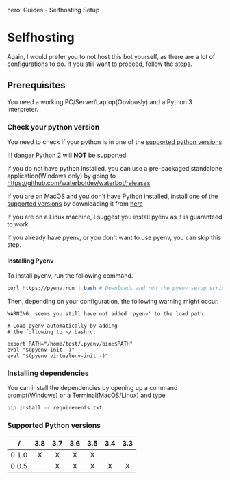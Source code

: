hero: Guides - Selfhosting Setup

# Selfhosting

Again, I would prefer you to not host this bot yourself, as there are a lot
of configurations to do. If you still want to proceed, follow the steps.

## Prerequisites

You need a working PC/Server/Laptop(Obviously) and a Python 3 interpreter.

### Check your python version

You need to check if your python is in one of the [supported python versions](#supported-python-versions)

!!! danger
    Python 2 will **NOT** be supported.

If you do not have python installed, you can use a pre-packaged standalone application(Windows only)
by going to https://github.com/waterbotdev/waterbot/releases

If you are on MacOS and you don't have Python installed, install one of the 
[supported versions](#supported-python-versions) by downloading it from 
[here](https://www.python.org/downloads/mac-osx/)

If you are on a Linux machine, I suggest you install pyenv as it is guaranteed to work.

If you already have pyenv, or you don't want to use pyenv, you can skip this step.

#### Installing Pyenv
To install pyenv, run the following command.
```bash
curl https://pyenv.run | bash # Downloads and run the pyenv setup script.
```
Then, depending on your configuration, the following warning might occur.
```
WARNING: seems you still have not added 'pyenv' to the load path.

# Load pyenv automatically by adding
# the following to ~/.bashrc:

export PATH="/home/test/.pyenv/bin:$PATH"
eval "$(pyenv init -)"
eval "$(pyenv virtualenv-init -)"
```

### Installing dependencies

You can install the dependencies by opening up a command prompt(Windows) or a Terminal(MacOS/Linux)
and type
```bash
pip install -r requirements.txt
```

### Supported Python versions
|  /  |3.8|3.7|3.6|3.5|3.4|3.3|
|-----|:-:|:-:|:-:|:-:|:-:|:-:|
|0.1.0| X | X | X | X |   |   |
|0.0.5|   | X | X | X | X | X |